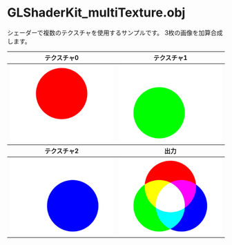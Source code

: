 # GLShaderKit_multiTexture.obj

シェーダーで複数のテクスチャを使用するサンプルです。
3枚の画像を加算合成します。

<table>
    <thead>
        <tr><th>テクスチャ0</th><th>テクスチャ1</th></tr>
    </thead>
    <tbody>
        <tr>
            <td> <img src="GLShaderKit_multiTexture_img0.png"> </td>
            <td> <img src="GLShaderKit_multiTexture_img1.png"> </td>
        </tr>
    </tbody>
    <thead>
        <tr><th>テクスチャ2</th><th>出力</th></tr>
    </thead>
    <tbody>
        <tr>
            <td> <img src="GLShaderKit_multiTexture_img2.png"> </td>
            <td> <img src="../../assets/GLShaderKit_multiTexture.png"> </td>
        </tr>
    </tbody>
</table>
